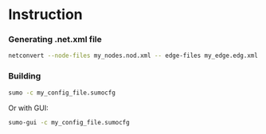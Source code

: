 # Instruction

### Generating .net.xml file

```bash
netconvert --node-files my_nodes.nod.xml -- edge-files my_edge.edg.xml -t my_type.type.xml -o my_net.net.xml
```

### Building

```bash
sumo -c my_config_file.sumocfg
```

Or with GUI:

```bash
sumo-gui -c my_config_file.sumocfg
```

